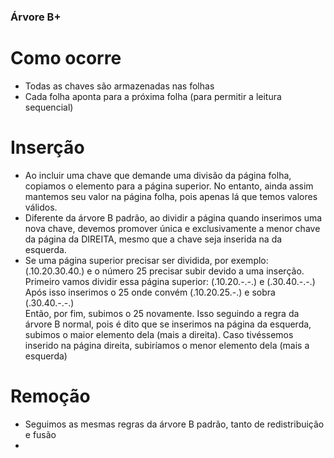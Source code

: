 ### Árvore B+

# Como ocorre 

* Todas as chaves são armazenadas nas folhas  
* Cada folha aponta para a próxima folha (para permitir a leitura sequencial)  

# Inserção  
* Ao incluir uma chave que demande uma divisão da página folha, copiamos o elemento para a página superior. No entanto, ainda assim mantemos 
seu valor na página folha, pois apenas lá que temos valores válidos.  
* Diferente da árvore B padrão, ao dividir a página quando inserimos uma nova chave, devemos promover única e exclusivamente a menor chave da 
página da DIREITA, mesmo que a chave seja inserida na da esquerda.  
* Se uma página superior precisar ser dividida, por exemplo: (.10.20.30.40.) e o número 25 precisar subir devido a uma inserção.  
Primeiro vamos dividir essa página superior: (.10.20.-.-.) e (.30.40.-.-.)  
Após isso inserimos o 25 onde convém (.10.20.25.-.) e sobra (.30.40.-.-.)  
Então, por fim, subimos o 25 novamente. Isso seguindo a regra da árvore B normal, pois é dito que se inserimos na página da esquerda, subimos 
o maior elemento dela (mais a direita). Caso tivéssemos inserido na página direita, subiríamos o menor elemento dela (mais a esquerda)  

# Remoção
* Seguimos as mesmas regras da árvore B padrão, tanto de redistribuição e fusão  
*  